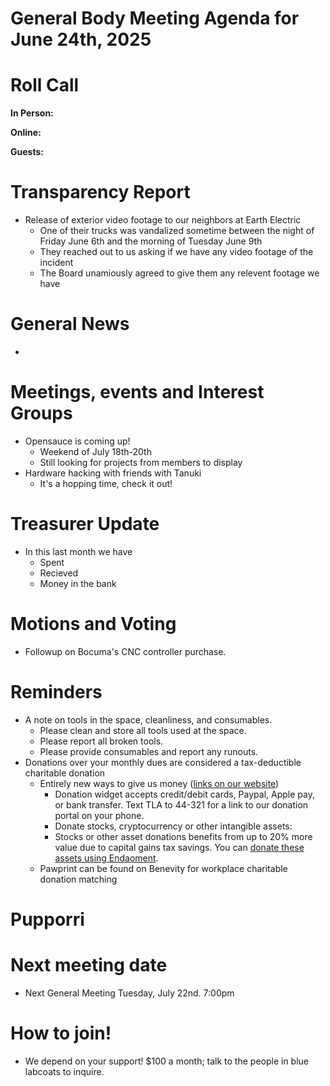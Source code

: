 # General Body Meeting Agenda for June 24th, 2025
# Roll Call
**In Person:**


**Online:**


**Guests:**


# Transparency Report
- Release of exterior video footage to our neighbors at Earth Electric
    - One of their trucks was vandalized sometime between the night of Friday June 6th and the morning of Tuesday June 9th
    - They reached out to us asking if we have any video footage of the incident
    - The Board unamiously agreed to give them any relevent footage we have

# General News
- 

# Meetings, events and Interest Groups
- Opensauce is coming up!
    - Weekend of July 18th-20th
    - Still looking for projects from members to display 
- Hardware hacking with friends with Tanuki 
    - It's a hopping time, check it out!

# Treasurer Update
- In this last month we have
    - Spent 
    - Recieved
    - Money in the bank

# Motions and Voting
- Followup on Bocuma's CNC controller purchase. 

# Reminders
- A note on tools in the space, cleanliness, and consumables.
  - Please clean and store all tools used at the space.
  - Please report all broken tools.
  - Please provide consumables and report any runouts. 
- Donations over your monthly dues are considered a tax-deductible charitable donation
  - Entirely new ways to give us money ([links on our website](https://pawprintprototyping.org/pages/donate/))
    - Donation widget accepts credit/debit cards, Paypal, Apple pay, or bank transfer.  Text TLA to 44-321 for a link to our donation portal on your phone.
    - Donate stocks, cryptocurrency or other intangible assets:
    - Stocks or other asset donations benefits from up to 20% more value due to capital gains tax savings. You can [donate these assets using Endaoment](https://app.endaoment.org/orgs/84-4428024).
  - Pawprint can be found on Benevity for workplace charitable donation matching

# Pupporri 


# Next meeting date
- Next General Meeting Tuesday, July 22nd. 7:00pm

# How to join! 
- We depend on your support! $100 a month; talk to the people in blue labcoats to inquire. 
